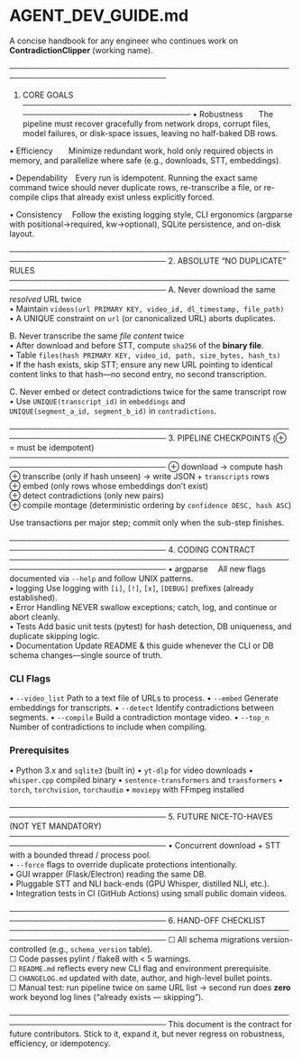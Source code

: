 # AGENT_DEV_GUIDE.md
A concise handbook for any engineer who continues work on **ContradictionClipper** (working name).

──────────────────────────────────────────────────────────────────────────────
1. CORE GOALS
──────────────────────────────────────────────────────────────────────────────
• Robustness  The pipeline must recover gracefully from network drops, corrupt
  files, model failures, or disk-space issues, leaving no half-baked DB rows.

• Efficiency  Minimize redundant work, hold only required objects in memory,
  and parallelize where safe (e.g., downloads, STT, embeddings).

• Dependability Every run is idempotent.  Running the exact same command twice
  should never duplicate rows, re-transcribe a file, or re-compile clips that
  already exist unless explicitly forced.

• Consistency  Follow the existing logging style, CLI ergonomics (argparse with
  positional→required, kw→optional), SQLite persistence, and on-disk layout.

──────────────────────────────────────────────────────────────────────────────
2. ABSOLUTE “NO DUPLICATE” RULES
──────────────────────────────────────────────────────────────────────────────
A. Never download the same *resolved* URL twice  
   • Maintain `videos(url PRIMARY KEY, video_id, dl_timestamp, file_path)`  
   • A UNIQUE constraint on `url` (or canonicalized URL) aborts duplicates.

B. Never transcribe the same *file content* twice  
   • After download and before STT, compute `sha256` of the **binary file**.  
   • Table `files(hash PRIMARY KEY, video_id, path, size_bytes, hash_ts)`  
   • If the hash exists, skip STT; ensure any new URL pointing to identical
     content links to that hash—no second entry, no second transcription.

C. Never embed or detect contradictions twice for the same transcript row  
   • Use `UNIQUE(transcript_id)` in `embeddings` and  
     `UNIQUE(segment_a_id, segment_b_id)` in `contradictions`.

──────────────────────────────────────────────────────────────────────────────
3. PIPELINE CHECKPOINTS (⊕ = must be idempotent)
──────────────────────────────────────────────────────────────────────────────
⊕ download → compute hash  
⊕ transcribe (only if hash unseen) → write JSON + `transcripts` rows  
⊕ embed (only rows whose embeddings don’t exist)  
⊕ detect contradictions (only new pairs)  
⊕ compile montage (deterministic ordering by `confidence DESC, hash ASC`)

Use transactions per major step; commit only when the sub-step finishes.

──────────────────────────────────────────────────────────────────────────────
4. CODING CONTRACT
──────────────────────────────────────────────────────────────────────────────
• argparse  All new flags documented via `--help` and follow UNIX patterns.  
• logging   Use logging with `[i]`, `[!]`, `[x]`, `[DEBUG]` prefixes (already
  established).  
• Error Handling  NEVER swallow exceptions; catch, log, and continue or abort
  cleanly.  
• Tests     Add basic unit tests (pytest) for hash detection, DB uniqueness,
  and duplicate skipping logic.  
• Documentation  Update README & this guide whenever the CLI or DB schema
  changes—single source of truth.

### CLI Flags
• `--video_list`  Path to a text file of URLs to process.
• `--embed`       Generate embeddings for transcripts.
• `--detect`      Identify contradictions between segments.
• `--compile`     Build a contradiction montage video.
• `--top_n`       Number of contradictions to include when compiling.

### Prerequisites
• Python 3.x and `sqlite3` (built in)
• `yt-dlp` for video downloads
• `whisper.cpp` compiled binary
• `sentence-transformers` and `transformers`
• `torch`, `torchvision`, `torchaudio`
• `moviepy` with FFmpeg installed

──────────────────────────────────────────────────────────────────────────────
5. FUTURE NICE-TO-HAVES (NOT YET MANDATORY)
──────────────────────────────────────────────────────────────────────────────
• Concurrent download + STT with a bounded thread / process pool.  
• `--force` flags to override duplicate protections intentionally.  
• GUI wrapper (Flask/Electron) reading the same DB.  
• Pluggable STT and NLI back-ends (GPU Whisper, distilled NLI, etc.).  
• Integration tests in CI (GitHub Actions) using small public domain videos.

──────────────────────────────────────────────────────────────────────────────
6. HAND-OFF CHECKLIST
──────────────────────────────────────────────────────────────────────────────
☐  All schema migrations version-controlled (e.g., `schema_version` table).  
☐  Code passes pylint / flake8 with < 5 warnings.  
☐  `README.md` reflects every new CLI flag and environment prerequisite.  
☐  `CHANGELOG.md` updated with date, author, and high-level bullet points.  
☐  Manual test: run pipeline twice on same URL list → second run does **zero**
   work beyond log lines (“already exists — skipping”).

──────────────────────────────────────────────────────────────────────────────
This document is the contract for future contributors. Stick to it, expand it,
but never regress on robustness, efficiency, or idempotency.

